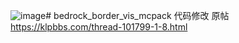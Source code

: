 ![image](https://github.com/user-attachments/assets/25042042-7699-4f6b-b47f-8af95ac80f3c)﻿# bedrock_border_vis_mcpack
 代码修改
 原帖
https://klpbbs.com/thread-101799-1-8.html
